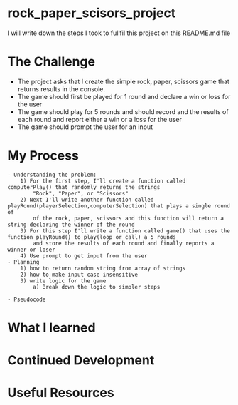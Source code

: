 # rock_paper_scisors_project

I will write down the steps I took to fullfil this project on this README.md file

# The Challenge

- The project asks that I create the simple rock, paper, scissors game that returns results in the console.
- The game should first be played for 1 round and declare a win or loss for the user
- The game should play for 5 rounds and should record and the results of each round and report either a win or a loss for the user
- The game should prompt the user for an input

# My Process

    - Understanding the problem:
        1) For the first step, I'll create a function called computerPlay() that randomly returns the strings
            "Rock", "Paper", or "Scissors"
        2) Next I'll write another function called playRound(playerSelection,computerSelection) that plays a single round of
            of the rock, paper, scissors and this function will return a string declaring the winner of the round
        3) For this step I'll write a function called game() that uses the function playRound() to play(loop or call) a 5 rounds
            and store the results of each round and finally reports a winner or loser
        4) Use prompt to get input from the user
    - Planning
        1) how to return random string from array of strings
        2) how to make input case insensitive
        3) write logic for the game
            a) Break down the logic to simpler steps

    - Pseudocode

# What I learned

# Continued Development

# Useful Resources
